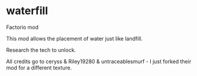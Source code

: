 # waterfill

Factorio mod
 
This mod allows the placement of water just like landfill.

Research the tech to unlock.

All credits go to ceryss & Riley19280 & untraceablesmurf - I just forked their mod for a different texture.